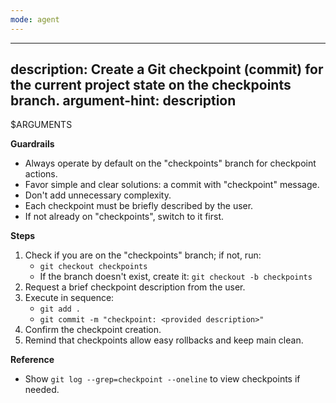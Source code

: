 ```yaml
---
mode: agent
---
```

---
description: Create a Git checkpoint (commit) for the current project state on the checkpoints branch.
argument-hint: description
---

$ARGUMENTS
<!-- GIT:START -->
**Guardrails**
- Always operate by default on the "checkpoints" branch for checkpoint actions.
- Favor simple and clear solutions: a commit with "checkpoint" message.
- Don't add unnecessary complexity.
- Each checkpoint must be briefly described by the user.
- If not already on "checkpoints", switch to it first.

**Steps**
1. Check if you are on the "checkpoints" branch; if not, run:
    - `git checkout checkpoints`
    - If the branch doesn't exist, create it: `git checkout -b checkpoints`
2. Request a brief checkpoint description from the user.
3. Execute in sequence:
    - `git add .`
    - `git commit -m "checkpoint: <provided description>"`
4. Confirm the checkpoint creation.
5. Remind that checkpoints allow easy rollbacks and keep main clean.

**Reference**
- Show `git log --grep=checkpoint --oneline` to view checkpoints if needed.
<!-- GIT:END -->
